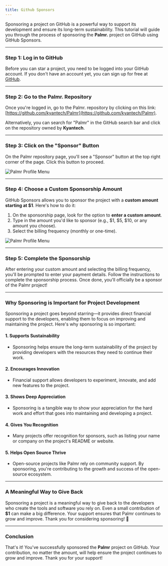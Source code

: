 ```yaml
---
title: Github Sponsors
---
```


Sponsoring a project on GitHub is a powerful way to support its development and ensure its long-term sustainability. This tutorial will guide you through the process of sponsoring the **Palmr.** project on GitHub using GitHub Sponsors.

---

### Step 1: Log in to GitHub

Before you can star a project, you need to be logged into your GitHub account. If you don't have an account yet, you can sign up for free at [GitHub](https://github.com/).

---

### Step 2: Go to the Palmr. Repository

Once you're logged in, go to the Palmr. repository by clicking on this link: [https://github.com/kyantech/Palmr](https://github.com/kyantech/Palmr).

Alternatively, you can search for "Palmr" in the GitHub search bar and click on the repository owned by **Kyantech**.

---

### Step 3: Click on the "Sponsor" Button

On the Palmr repository page, you'll see a "Sponsor" button at the top right corner of the page. Click this button to proceed.

![Palmr Profile Menu](/assets/v1/sponsor/sponsor-btn.png)

---

### Step 4: Choose a Custom Sponsorship Amount

GitHub Sponsors allows you to sponsor the project with a **custom amount starting at $1**. Here's how to do it:
1. On the sponsorship page, look for the option to **enter a custom amount**.
2. Type in the amount you'd like to sponsor (e.g., $1, $5, $10, or any amount you choose).
3. Select the billing frequency (monthly or one-time).

![Palmr Profile Menu](/assets/v1/sponsor/sponsor-page.png)


---

### Step 5: Complete the Sponsorship

After entering your custom amount and selecting the billing frequency, you'll be prompted to enter your payment details. Follow the instructions to complete the sponsorship process. Once done, you'll officially be a sponsor of the Palmr project!

---

### Why Sponsoring is Important for Project Development

Sponsoring a project goes beyond starring—it provides direct financial support to the developers, enabling them to focus on improving and maintaining the project. Here's why sponsoring is so important:

#### 1. **Supports Sustainability**
   - Sponsoring helps ensure the long-term sustainability of the project by providing developers with the resources they need to continue their work.

#### 2. **Encourages Innovation**
   - Financial support allows developers to experiment, innovate, and add new features to the project.

#### 3. **Shows Deep Appreciation**
   - Sponsoring is a tangible way to show your appreciation for the hard work and effort that goes into maintaining and developing a project.

#### 4. **Gives You Recognition**
   - Many projects offer recognition for sponsors, such as listing your name or company on the project's README or website.

#### 5. **Helps Open Source Thrive**
   - Open-source projects like Palmr rely on community support. By sponsoring, you're contributing to the growth and success of the open-source ecosystem.

---

### A Meaningful Way to Give Back
Sponsoring a project is a meaningful way to give back to the developers who create the tools and software you rely on. Even a small contribution of **$1** can make a big difference. Your support ensures that Palmr continues to grow and improve. Thank you for considering sponsoring! 💖

---

### Conclusion

That's it! You've successfully sponsored the **Palmr** project on GitHub. Your contribution, no matter the amount, will help ensure the project continues to grow and improve. Thank you for your support!